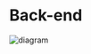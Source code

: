 # Back-end

![diagram](https://www.plantuml.com/plantuml/svg/0/pLLDRzj64BthLqo509O1IpgqlHG847_NW9qAbTmW9s95hgX5bZl4Vj1HY_oOe8UW0NeA-Wlun_g6P1mvSNBEZJEpE_FcxPlXin2LZwcoen-CosqgD6rZhCClyxbNTxFIn6rQfw1zpYvg5sSvLtDLUADSOrETvgS_JHTMkNXxSpstAkeGuSfEkQhPoVbQSe-kZr_-ThlANbojViskpo_FdvzD3aUZK-HKnca_gNXjh3wYyOM7RwfTGRrh3DzgL-jbxaqTQKw_QvL7UgwYQRhWSMrDBXPJrNvej2LsQ88fXTI-zOR9-FQjM1kVZAT21Teabnjsoff25JfGmHHCYBfIuyCzKCeW_nNQjgPit-EAecCVpSRWoqhjnIvksG7KIhl0_iBodRXlkD1MKbR6AazW370k5wlfZxEVgLPUaRPgpHun3kHXnFO3a0A89kCQS6WgSCTXl4_IsNgYGj0nCsx3MS4vIfrndhgZT70iiIk43deChkIp4_ayKIvdIOrcKSErVtDNjAVWY6hsxJyLvQfGy9SWmZE134eLgUZDEadwHlk02mT30us1RW0sPs5kO4Sn3SSG0rcBgtq-WL-4z2NoMtY_Cz2VK6Sdd5oX_6woLlah2BC3bxyIZOuF_neHtHzGAMv5aKa61Q9itm6rDBEilN4bBNMUl8cx_XhH_P1CB9V6uU0rbrFZv0faRisVG2VWH79zDf6gdbRAMD8KjDigsh1tEZS8rAAwZx8FlUx2G61GjX4UcTOFc4Ml3w44KxeirO8QNvJgXsWmXX-Hm12I19BZPc_WD6dNW5aynO2ren-dDyPN0osVr_LQf5r3uNT5Lx7G6-FCK6jeLh3yCV013zsJ4HXR0AyhzBoMKVwoqqTW8UGVhoFetepUZ4QZvKuMGtR-EavsQikSuJJoogvwAJPTYDs-Kw5xQUqRvEA-u_vfD6GLI8QsR_u_7OvW5kYXOBGjwwXGCWiW6UjOa3gExRzGPxSIkkqc3qbhja69gr5Mhiu0T0zWoLnQlOVmidDy2sBjkUa1vXm7T8_Ln6IXIYr3YDtteAfGsScbsw1okQTt_9aJvFEdQ81UbCDxBMzM2z7GvLUK8bVsLAS7rNtjwMOe-oHWuA9-EaPDp4IjPQAVOM3nB_eV)